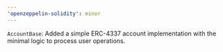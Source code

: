 ```yaml
---
'openzeppelin-solidity': minor
---
```


`AccountBase`: Added a simple ERC-4337 account implementation with the minimal logic to process user operations.
